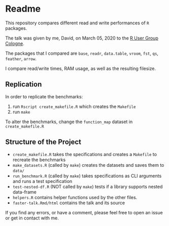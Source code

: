 # Readme

This repository compares different read and write performances of `R` packages.

The talk was given by me, David, on March 05, 2020 to the [R User Group Cologne](https://www.meetup.com/KoelnRUG/events/267931738/).

The packages that I compared are `base`, `readr`, `data.table`, `vroom`, `fst`, `qs`, `feather`, `arrow`.

I compare read/write times, RAM usage, as well as the resulting filesize.

## Replication

In order to replicate the benchmarks:

1. run `Rscript create_makefile.R` which creates the `Makefile`
2. run `make`

To alter the benchmarks, change the `function_map` dataset in `create_makefile.R`

## Structure of the Project

- `create_makefile.R` takes the specifications and creates a `Makefile` to recreate the benchmarks
- `make_datasets.R` (called by `make`) creates the datasets and saves them to `data/`
- `run_benchmark.R` (called by `make`) takes specifications as CLI arguments and runs a test specification
- `test-nested-df.R` (NOT called by `make`) tests if a library supports nested data-frame
- `helpers.R` contains helper functions used by the other files.
- `faster-talk.Rmd/html` contains the talk and its source

If you find any errors, or have a comment, please feel free to open an issue or get in contact with me.


